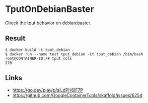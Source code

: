 # TputOnDebianBaster
Check the tput behavior on debian:baster.

## Result
```ShellSession
$ docker build -t tput_debian .
$ docker run --name test_tput_debian -it tput_debian /bin/bash
root@CONTAINER-ID:/# tput cols
270
```

## Links
* https://go.dev/play/p/alLdPH6IF7P
* https://github.com/GoogleContainerTools/skaffold/issues/6254
